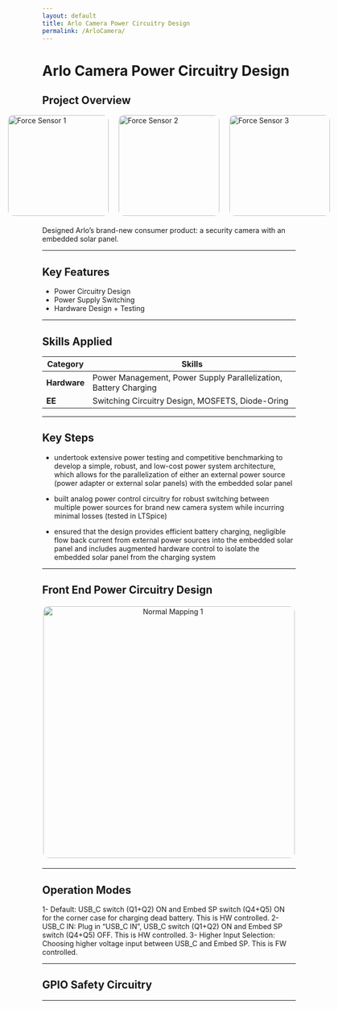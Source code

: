 ```yaml
---
layout: default
title: Arlo Camera Power Circuitry Design
permalink: /ArloCamera/
---
```


# Arlo Camera Power Circuitry Design

## Project Overview


<div style="display: flex; justify-content: center; gap: 20px; margin-bottom: 20px;">
  <img src="{{ '/docs/assets/force sensor4.png' | relative_url }}" alt="Force Sensor 1" style="width: 200px; border-radius: 10px;">
  <img src="{{ '/docs/assets/force sensor5.png' | relative_url }}" alt="Force Sensor 2" style="width: 200px; border-radius: 10px;">
  <img src="{{ '/docs/assets/force sensor3.png' | relative_url }}" alt="Force Sensor 3" style="width: 200px; border-radius: 10px;">
</div>




Designed Arlo’s brand-new consumer product: a security camera with an embedded solar panel. 

---

## Key Features
- Power Circuitry Design
- Power Supply Switching
- Hardware Design + Testing

---

## Skills Applied

| **Category**    | **Skills**                                                                 |
|------------------|---------------------------------------------------------------------------|
| **Hardware**  | Power Management, Power Supply Parallelization, Battery Charging                            |
| **EE**     | Switching Circuitry Design, MOSFETS, Diode-Oring |

---

## Key Steps
- undertook extensive power testing and competitive benchmarking to develop a simple, robust, and low-cost power system architecture, which allows for the parallelization of either an external power source (power adapter or external solar panels) with the embedded solar panel

- built analog power control circuitry for robust switching between multiple power sources for brand new camera system while incurring minimal losses (tested in LTSpice)

- ensured that the design provides efficient battery charging, negligible flow back current from external power sources into the embedded solar panel and includes augmented hardware control to isolate the embedded solar panel from the charging system 



---
## Front End Power Circuitry Design

<div style="text-align: center; margin: 20px 0;">
    <img src="{{ '/docs/assets/Normal Force Mapping1.png' | relative_url }}" alt="Normal Mapping 1" style="width: 500px; border-radius: 10px;">
</div>

---
## Operation Modes


1- Default: USB_C switch (Q1+Q2) ON and Embed SP switch (Q4+Q5) ON for the corner case for charging dead battery. This is HW controlled.
2- USB_C IN: Plug in “USB_C IN”, USB_C switch (Q1+Q2) ON and Embed SP switch (Q4+Q5) OFF. This is HW controlled.
3- Higher Input Selection: Choosing higher voltage input between USB_C and Embed SP. This is FW controlled.

---

## GPIO Safety Circuitry


---
